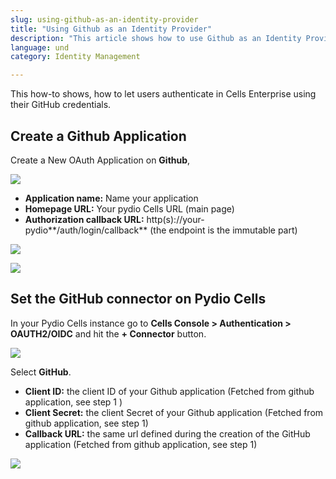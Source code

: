```yaml
---
slug: using-github-as-an-identity-provider
title: "Using Github as an Identity Provider"
description: "This article shows how to use Github as an Identity Provider for Pydio Cells."
language: und
category: Identity Management

---
```

This how-to shows, how to let users authenticate in Cells Enterprise using their GitHub credentials.

## Create a Github Application

Create a New OAuth Application on **Github**,

![](../images/cells/authentication/sso_with_oauth2/github/github_create_app_1.png)

- **Application name:** Name your application
- **Homepage URL:** Your pydio Cells URL (main page)
- **Authorization callback URL:** http(s)://your-pydio**/auth/login/callback** (the endpoint is the immutable part)

![](../images/cells/authentication/sso_with_oauth2/github/github_create_app_2.png)

![](../images/cells/authentication/sso_with_oauth2/github/github_create_app_3.png)

## Set the GitHub connector on Pydio Cells

In your Pydio Cells instance go to **Cells Console > Authentication > OAUTH2/OIDC** and hit the **+ Connector** button.

![](../images/cells/authentication/sso_with_oauth2/github/cells_create_github_oidc_1.png)

Select **GitHub**.

- **Client ID:** the client ID of your Github application (Fetched from github application, see step 1 )
- **Client Secret:** the client Secret of your Github application (Fetched from github application, see step 1)
- **Callback URL:** the same url defined during the creation of the GitHub application (Fetched from github application, see step 1)

![](../images/cells/authentication/sso_with_oauth2/github/cells_create_github_oidc_2.png)